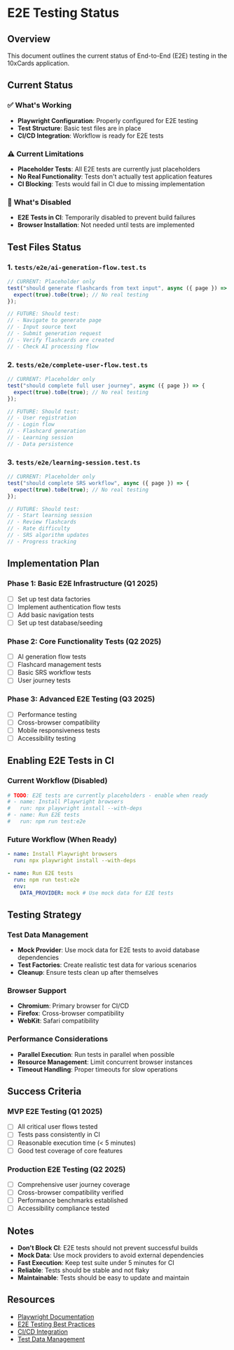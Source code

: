 # E2E Testing Status

## Overview
This document outlines the current status of End-to-End (E2E) testing in the 10xCards application.

## Current Status

### ✅ **What's Working**
- **Playwright Configuration**: Properly configured for E2E testing
- **Test Structure**: Basic test files are in place
- **CI/CD Integration**: Workflow is ready for E2E tests

### ⚠️ **Current Limitations**
- **Placeholder Tests**: All E2E tests are currently just placeholders
- **No Real Functionality**: Tests don't actually test application features
- **CI Blocking**: Tests would fail in CI due to missing implementation

### 🔄 **What's Disabled**
- **E2E Tests in CI**: Temporarily disabled to prevent build failures
- **Browser Installation**: Not needed until tests are implemented

## Test Files Status

### 1. `tests/e2e/ai-generation-flow.test.ts`
```typescript
// CURRENT: Placeholder only
test("should generate flashcards from text input", async ({ page }) => {
  expect(true).toBe(true); // No real testing
});

// FUTURE: Should test:
// - Navigate to generate page
// - Input source text
// - Submit generation request
// - Verify flashcards are created
// - Check AI processing flow
```

### 2. `tests/e2e/complete-user-flow.test.ts`
```typescript
// CURRENT: Placeholder only
test("should complete full user journey", async ({ page }) => {
  expect(true).toBe(true); // No real testing
});

// FUTURE: Should test:
// - User registration
// - Login flow
// - Flashcard generation
// - Learning session
// - Data persistence
```

### 3. `tests/e2e/learning-session.test.ts`
```typescript
// CURRENT: Placeholder only
test("should complete SRS workflow", async ({ page }) => {
  expect(true).toBe(true); // No real testing
});

// FUTURE: Should test:
// - Start learning session
// - Review flashcards
// - Rate difficulty
// - SRS algorithm updates
// - Progress tracking
```

## Implementation Plan

### Phase 1: Basic E2E Infrastructure (Q1 2025)
- [ ] Set up test data factories
- [ ] Implement authentication flow tests
- [ ] Add basic navigation tests
- [ ] Set up test database/seeding

### Phase 2: Core Functionality Tests (Q2 2025)
- [ ] AI generation flow tests
- [ ] Flashcard management tests
- [ ] Basic SRS workflow tests
- [ ] User journey tests

### Phase 3: Advanced E2E Testing (Q3 2025)
- [ ] Performance testing
- [ ] Cross-browser compatibility
- [ ] Mobile responsiveness tests
- [ ] Accessibility testing

## Enabling E2E Tests in CI

### Current Workflow (Disabled)
```yaml
# TODO: E2E tests are currently placeholders - enable when ready
# - name: Install Playwright browsers
#   run: npx playwright install --with-deps
# - name: Run E2E tests
#   run: npm run test:e2e
```

### Future Workflow (When Ready)
```yaml
- name: Install Playwright browsers
  run: npx playwright install --with-deps

- name: Run E2E tests
  run: npm run test:e2e
  env:
    DATA_PROVIDER: mock # Use mock data for E2E tests
```

## Testing Strategy

### Test Data Management
- **Mock Provider**: Use mock data for E2E tests to avoid database dependencies
- **Test Factories**: Create realistic test data for various scenarios
- **Cleanup**: Ensure tests clean up after themselves

### Browser Support
- **Chromium**: Primary browser for CI/CD
- **Firefox**: Cross-browser compatibility
- **WebKit**: Safari compatibility

### Performance Considerations
- **Parallel Execution**: Run tests in parallel when possible
- **Resource Management**: Limit concurrent browser instances
- **Timeout Handling**: Proper timeouts for slow operations

## Success Criteria

### MVP E2E Testing (Q1 2025)
- [ ] All critical user flows tested
- [ ] Tests pass consistently in CI
- [ ] Reasonable execution time (< 5 minutes)
- [ ] Good test coverage of core features

### Production E2E Testing (Q2 2025)
- [ ] Comprehensive user journey coverage
- [ ] Cross-browser compatibility verified
- [ ] Performance benchmarks established
- [ ] Accessibility compliance tested

## Notes

- **Don't Block CI**: E2E tests should not prevent successful builds
- **Mock Data**: Use mock providers to avoid external dependencies
- **Fast Execution**: Keep test suite under 5 minutes for CI
- **Reliable**: Tests should be stable and not flaky
- **Maintainable**: Tests should be easy to update and maintain

## Resources

- [Playwright Documentation](https://playwright.dev/)
- [E2E Testing Best Practices](https://playwright.dev/docs/best-practices)
- [CI/CD Integration](https://playwright.dev/docs/ci)
- [Test Data Management](https://playwright.dev/docs/test-data)
